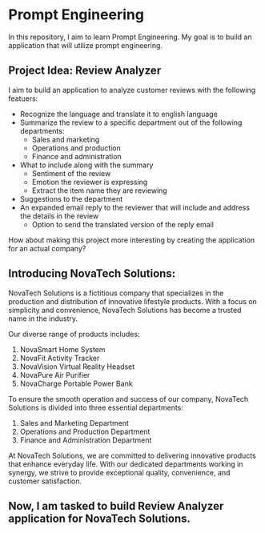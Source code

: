# Prompt Engineering

In this repository, I aim to learn Prompt Engineering. My goal is to build an application that will utilize prompt engineering. 

## Project Idea: Review Analyzer

I aim to build an application to analyze customer reviews with the following featuers: 

- Recognize the language and translate it to english language
- Summarize the review to a specific department out of the following departments:
  - Sales and marketing
  - Operations and production
  - Finance and administration
- What to include along with the summary
  - Sentiment of the review
  - Emotion the reviewer is expressing
  - Extract the item name they are reviewing
- Suggestions to the department
- An expanded email reply to the reviewer that will include and address the details in the review
  - Option to send the translated version of the reply email 

How about making this project more interesting by creating the application for an actual company?

## Introducing NovaTech Solutions:

NovaTech Solutions is a fictitious company that specializes in the production and distribution of innovative lifestyle products. With a focus on simplicity and convenience, NovaTech Solutions has become a trusted name in the industry.

Our diverse range of products includes:

1. NovaSmart Home System
2. NovaFit Activity Tracker
3. NovaVision Virtual Reality Headset
4. NovaPure Air Purifier
5. NovaCharge Portable Power Bank

To ensure the smooth operation and success of our company, NovaTech Solutions is divided into three essential departments:

1. Sales and Marketing Department
2. Operations and Production Department
3. Finance and Administration Department

At NovaTech Solutions, we are committed to delivering innovative products that enhance everyday life. With our dedicated departments working in synergy, we strive to provide exceptional quality, convenience, and customer satisfaction.

## Now, I am tasked to build Review Analyzer application for NovaTech Solutions. 
